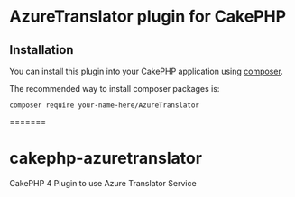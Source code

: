 # AzureTranslator plugin for CakePHP

## Installation

You can install this plugin into your CakePHP application using [composer](https://getcomposer.org).

The recommended way to install composer packages is:

```
composer require your-name-here/AzureTranslator
```
=======
# cakephp-azuretranslator
CakePHP 4 Plugin to use Azure Translator Service